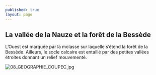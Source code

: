 ```yaml
---
published: true
layout: page
---
```

## La vallée de la Nauze et la forêt de la Bessède

L’Ouest est marquée par la molasse sur laquelle s’étend la forêt de la Bessède. Ailleurs, le socle calcaire est entaillé par des petites vallées étroites donnant un relief mouvementé.

![08_GEOGRAPHIE_COUPEC.jpg]({{site.baseurl}}/data/images/8/geographie/08_GEOGRAPHIE_COUPEC.jpg)
